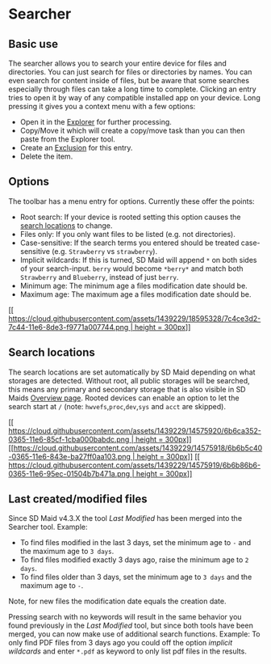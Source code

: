 # Searcher
## Basic use
The searcher allows you to search your entire device for files and directories.
You can just search for files or directories by names. You can even search for content inside of files, but be aware that some searches especially through files can take a long time to complete. Clicking an entry tries to open it by way of any compatible installed app on your device. Long pressing it gives you a context menu with a few options:

* Open it in the [Explorer](https://github.com/d4rken/sdmaid-public/wiki/Explorer) for further processing.
* Copy/Move it which will create a copy/move task than you can then paste from the Explorer tool.
* Create an [Exclusion](https://github.com/d4rken/sdmaid-public/wiki/Exclusion) for this entry.
* Delete the item.

## Options
The toolbar has a menu entry for options.
Currently these offer the points:

* Root search: If your device is rooted setting this option causes the [search locations](https://github.com/d4rken/sdmaid-public/wiki/Searcher/_edit#search-locations) to change.
* Files only: If you only want files to be listed (e.g. not directories).
* Case-sensitive: If the search terms you entered should be treated case-sensitive (e.g. `Strawberry` vs `strawberry`).
* Implicit wildcards: If this is turned, SD Maid will append `*` on both sides of your search-input. `berry` would become `*berry*` and match both `Strawberry` and `Blueberry`, instead of just `berry`.
* Minimum age: The minimum age a files modification date should be.
* Maximum age: The maximum age a files modification date should be.

[[[ https://cloud.githubusercontent.com/assets/1439229/18595328/7c4ce3d2-7c44-11e6-8de3-f9771a007744.png | height = 300px]]](https://cloud.githubusercontent.com/assets/1439229/18595328/7c4ce3d2-7c44-11e6-8de3-f9771a007744.png)

## Search locations
The search locations are set automatically by SD Maid depending on what storages are detected.
Without root, all public storages will be searched, this means any primary and secondary storage that is also visible in SD Maids [Overview page](https://github.com/d4rken/sdmaid-public/wiki/Overview). Rooted devices can enable an option to let the search start at `/` (note: `hwvefs`,`proc`,`dev`,`sys` and `acct` are skipped).

[[[ https://cloud.githubusercontent.com/assets/1439229/14575920/6b6ca352-0365-11e6-85cf-1cba000babdc.png | height = 300px]]](https://cloud.githubusercontent.com/assets/1439229/14575920/6b6ca352-0365-11e6-85cf-1cba000babdc.png)
[[[https://cloud.githubusercontent.com/assets/1439229/14575918/6b6b5c40-0365-11e6-843e-ba27ff0aa103.png | height = 300px]]](https://cloud.githubusercontent.com/assets/1439229/14575918/6b6b5c40-0365-11e6-843e-ba27ff0aa103.png)
[[[ https://cloud.githubusercontent.com/assets/1439229/14575919/6b6b86b6-0365-11e6-95ec-01504b7b471a.png | height = 300px]]](https://cloud.githubusercontent.com/assets/1439229/14575919/6b6b86b6-0365-11e6-95ec-01504b7b471a.png)


## Last created/modified files
Since SD Maid v4.3.X the tool *Last Modified* has been merged into the Searcher tool.
Example:

* To find files modified in the last 3 days, set the minimum age to `-` and the maximum age to `3 days`.
* To find files modified exactly 3 days ago, raise the minimum age to `2 days`.
* To find files older than 3 days, set the minimum age to `3 days` and the maximum age to `-`.

Note, for new files the modification date equals the creation date.

Pressing search with no keywords will result in the same behavior you found previously in the *Last Modified* tool, but since both tools have been merged, you can now make use of additional search functions.
Example: To only find PDF files from 3 days ago you could off the option *implicit wildcards* and enter `*.pdf` as keyword to only list pdf files in the results.